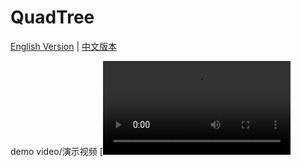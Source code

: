 # QuadTree

[English Version](README-en.md) | [中文版本](README-zh.md)

demo video/演示视频
[![Video Title](https://raw.githubusercontent.com/k2683/k2683.github.io/main/Quad%20Tree%20Detection%20Video.mp4)

